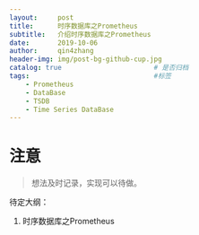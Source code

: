 ```yaml
---
layout:     post
title:      时序数据库之Prometheus
subtitle:   介绍时序数据库之Prometheus
date:       2019-10-06
author:     qin4zhang
header-img: img/post-bg-github-cup.jpg 
catalog: true 						# 是否归档
tags:								#标签
    - Prometheus
    - DataBase
    - TSDB
    - Time Series DataBase
---
```

# 注意
> 想法及时记录，实现可以待做。

待定大纲：
1. 时序数据库之Prometheus